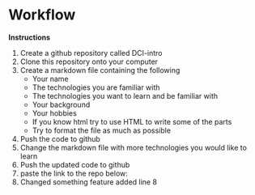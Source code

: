 # Workflow

**Instructions**

1. Create a github repository called DCI-intro
2. Clone this repository onto your computer
3. Create a markdown file containing the following 
    - Your name
    - The technologies you are familiar with
    - The technologies you want to learn and be familiar with
    - Your background
    - Your hobbies
    - If you know html try to use HTML to write some of the parts
    - Try to format the file as much as possible
4. Push the code to github
5. Change the markdown file with more technologies you would like to learn
6. Push the updated code to github
7. paste the link to the repo below:
8. Changed something feature added line 8
